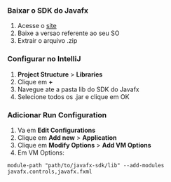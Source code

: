 ### Baixar o SDK do Javafx

1. Acesse o [site](https://gluonhq.com/products/javafx/)
2. Baixe a versao referente ao seu SO
3. Extrair o arquivo .zip

### Configurar no IntelliJ

1. **Project Structure** > **Libraries**
2. Clique em **+**
3. Navegue ate a pasta lib do SDK do Javafx
4. Selecione todos os .jar e clique em OK

### Adicionar Run Configuration

1. Va em **Edit Configurations**
2. Clique em **Add new** > **Application**
3. Clique em **Modify Options** > **Add VM Options**
4. Em VM Options:

```
module-path "path/to/javafx-sdk/lib" --add-modules javafx.controls,javafx.fxml
```

